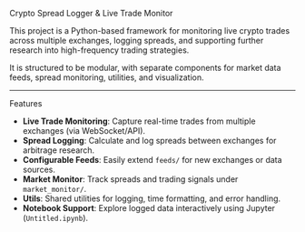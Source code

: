  Crypto Spread Logger & Live Trade Monitor

This project is a Python-based framework for monitoring live crypto trades across multiple exchanges, logging spreads, and supporting further research into high-frequency trading strategies.  

It is structured to be modular, with separate components for market data feeds, spread monitoring, utilities, and visualization.

---

Features

- **Live Trade Monitoring**: Capture real-time trades from multiple exchanges (via WebSocket/API).  
- **Spread Logging**: Calculate and log spreads between exchanges for arbitrage research.  
- **Configurable Feeds**: Easily extend `feeds/` for new exchanges or data sources.  
- **Market Monitor**: Track spreads and trading signals under `market_monitor/`.  
- **Utils**: Shared utilities for logging, time formatting, and error handling.  
- **Notebook Support**: Explore logged data interactively using Jupyter (`Untitled.ipynb`).  



